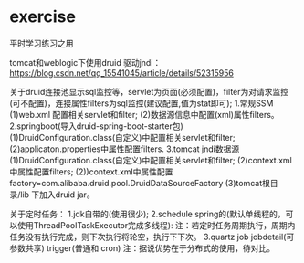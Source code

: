 # exercise
平时学习练习之用


tomcat和weblogic下使用druid 驱动jndi：https://blog.csdn.net/qq_15541045/article/details/52315956

关于druid连接池显示sql监控等，servlet为页面(必须配置)，filter为对请求监控(可不配置)，连接属性filters为sql监控(建议配置,值为stat即可);
1.常规SSM
	(1)web.xml 配置相关servlet和filter;
	(2)数据源信息中配置(xml)属性filters。
2.springboot(导入druid-spring-boot-starter包)
	(1)DruidConfiguration.class(自定义)中配置相关servlet和filter;
	(2)applicaton.properties中属性配置filters.
3.tomcat jndi数据源
	(1)DruidConfiguration.class(自定义)中配置相关servlet和filter;
	(2)context.xml中属性配置filters;
	(2))context.xml中属性配置 factory=com.alibaba.druid.pool.DruidDataSourceFactory
	(3)tomcat根目录/lib 下加入druid jar。

关于定时任务：
1.jdk自带的(使用很少);
2.schedule spring的(默认单线程的，可以使用ThreadPoolTaskExecutor完成多线程):
		注：若定时任务周期执行，周期内任务没有执行完成，则下次执行将轮空，执行下下次。
3.quartz job jobdetail(可参数共享) trigger(普通和 cron)
		注：据说优势在于分布式的使用，待对比。
	